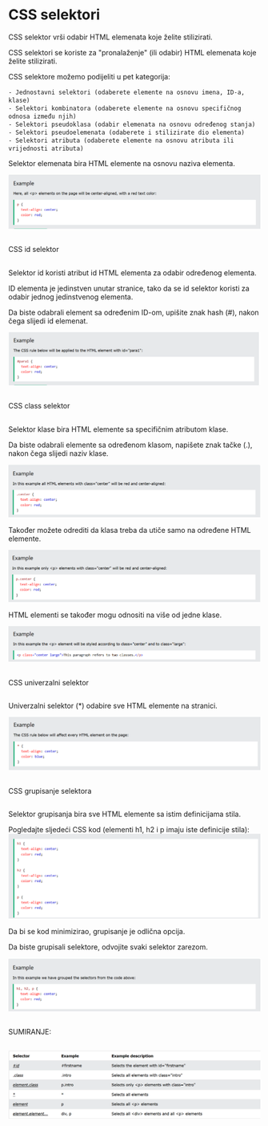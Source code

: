 
# CSS selektori

CSS selektor vrši odabir HTML elemenata koje želite stilizirati.

CSS selektori se koriste za "pronalaženje" (ili odabir) HTML elemenata koje želite stilizirati.

CSS selektore možemo podijeliti u pet kategorija:

    - Jednostavni selektori (odaberete elemente na osnovu imena, ID-a, klase)
    - Selektori kombinatora (odaberete elemente na osnovu specifičnog odnosa između njih)
    - Selektori pseudoklasa (odabir elemenata na osnovu određenog stanja)
    - Selektori pseudoelemenata (odaberete i stilizirate dio elementa)
    - Selektori atributa (odaberete elemente na osnovu atributa ili vrijednosti atributa)

Selektor elemenata bira HTML elemente na osnovu naziva elementa.

![App Screenshot](https://github.com/BHFFMMST/Web-development/blob/main/docs/content/styling/Screenshot_13.png?raw=true)
##
CSS id selektor
##

Selektor id koristi atribut id HTML elementa za odabir određenog elementa.

ID elementa je jedinstven unutar stranice, tako da se id selektor koristi za odabir jednog jedinstvenog elementa.

Da biste odabrali element sa određenim ID-om, upišite znak hash (#), nakon čega slijedi id elemenat.

![App Screenshot](https://github.com/BHFFMMST/Web-development/blob/main/docs/content/styling/Screenshot_14.png?raw=true)

##
CSS class selektor
##

Selektor klase bira HTML elemente sa specifičnim atributom klase.

Da biste odabrali elemente sa određenom klasom, napišete znak tačke (.), nakon čega slijedi naziv klase.

![App Screenshot](https://github.com/BHFFMMST/Web-development/blob/main/docs/content/styling/Screenshot_15.png?raw=true)

Također možete odrediti da klasa treba da utiče samo na određene HTML elemente.

![App Screenshot](https://github.com/BHFFMMST/Web-development/blob/main/docs/content/styling/Screenshot_16.png?raw=true)

HTML elementi se također mogu odnositi na više od jedne klase.

![App Screenshot](https://github.com/BHFFMMST/Web-development/blob/main/docs/content/styling/Screenshot_17.png?raw=true)
##

CSS univerzalni selektor

##
Univerzalni selektor (*) odabire sve HTML elemente na stranici.

![App Screenshot](https://github.com/BHFFMMST/Web-development/blob/main/docs/content/styling/Screenshot_18.png?raw=true)
##
CSS grupisanje selektora
##
Selektor grupisanja bira sve HTML elemente sa istim definicijama stila.

Pogledajte sljedeći CSS kod (elementi h1, h2 i p imaju iste definicije stila):
![App Screenshot](https://github.com/BHFFMMST/Web-development/blob/main/docs/content/styling/Screenshot_19.png?raw=true)

Da bi se kod minimizirao, grupisanje je odlična opcija.

Da biste grupisali selektore, odvojite svaki selektor zarezom.

![App Screenshot](https://github.com/BHFFMMST/Web-development/blob/main/docs/content/styling/Screenshot_20.png?raw=true)
##
SUMIRANJE:
##
![App Screenshot](https://github.com/BHFFMMST/Web-development/blob/main/docs/content/styling/Screenshot_21.png?raw=true)